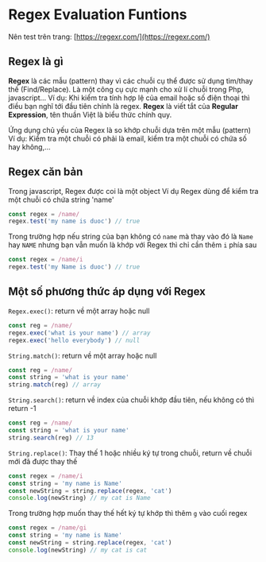 # Regex Evaluation Funtions

Nên test trên trang: [https://regexr.com/](https://regexr.com/)

## Regex là gì

**Regex** là các mẫu (pattern) thay vì các chuỗi cụ thể được sử dụng tìm/thay thế (Find/Replace). Là một công cụ cực mạnh cho xử lí chuỗi trong Php, javascript… Ví dụ: Khi kiểm tra tính hợp lệ của email hoặc số điện thoại thì điều bạn nghĩ tới đầu tiên chính là regex. **Regex** là viết tắt của **Regular Expression**, tên thuần Việt là biểu thức chính quy.

Ứng dụng chủ yếu của Regex là so khớp chuỗi dựa trên một mẫu (pattern)
Ví dụ: Kiểm tra một chuỗi có phải là email, kiểm tra một chuỗi có chứa số hay không,...

## Regex căn bản

Trong javascript, Regex được coi là một object
Ví dụ Regex dùng để kiểm tra một chuỗi có chứa string 'name'

```javascript
const regex = /name/
regex.test('my name is duoc') // true
```

Trong trường hợp nếu string của bạn không có `name` mà thay vào đó là `Name` hay `NAME` nhưng bạn vẫn muốn là khớp với Regex thì chỉ cần thêm `i` phía sau

```javascript
const regex = /name/i
regex.test('my Name is duoc') // true
```

## Một số phương thức áp dụng với Regex

`Regex.exec()`: return về một array hoặc null

```javascript
const reg = /name/
regex.exec('what is your name') // array
regex.exec('hello everybody') // null
```

`String.match()`: return về một array hoặc null

```javascript
const reg = /name/
const string = 'what is your name'
string.match(reg) // array
```

`String.search()`: return về index của chuỗi khớp đầu tiên, nếu không có thì return -1

```javascript
const reg = /name/
const string = 'what is your name'
string.search(reg) // 13
```

`String.replace()`: Thay thế 1 hoặc nhiều ký tự trong chuỗi, return về chuỗi mới đã được thay thế

```javascript
const regex = /name/i
const string = 'my name is Name'
const newString = string.replace(regex, 'cat')
console.log(newString) // my cat is Name
```

Trong trường hợp muốn thay thế hết ký tự khớp thì thêm `g` vào cuối regex

```javascript
const regex = /name/gi
const string = 'my name is Name'
const newString = string.replace(regex, 'cat')
console.log(newString) // my cat is cat
```
